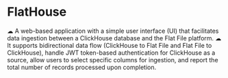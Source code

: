 # FlatHouse
☁︎ A web-based application with a simple user interface (UI) that facilitates data 
ingestion between a ClickHouse database and the Flat File platform. 
☁︎ It supports bidirectional data flow (ClickHouse to Flat File and Flat File to 
ClickHouse), handle JWT token-based authentication for ClickHouse as a source, 
allow users to select specific columns for ingestion, and report the total number of 
records processed upon completion. 
